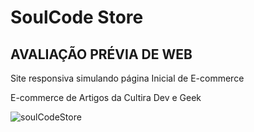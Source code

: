<h1>SoulCode Store</h1>
<h2>AVALIAÇÃO PRÉVIA DE WEB</h2>

<span>Site responsiva simulando página Inicial de E-commerce</span> 
<p>E-commerce de Artigos da Cultira Dev e Geek</p>

![soulCodeStore](https://user-images.githubusercontent.com/48969085/220470328-ba9b4116-2a33-4a73-9717-f93621e71c4f.png)
